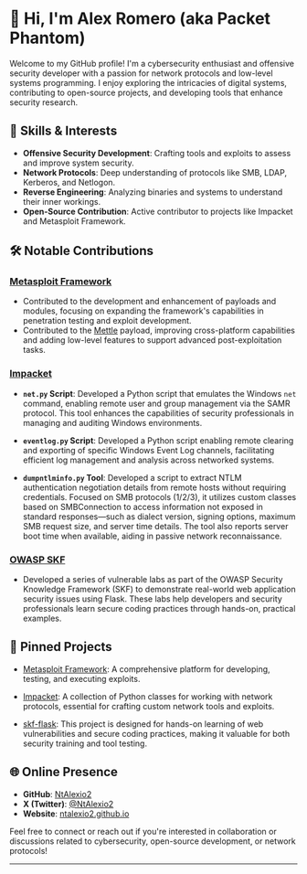 # 👋 Hi, I'm Alex Romero (aka Packet Phantom)

Welcome to my GitHub profile! I'm a cybersecurity enthusiast and offensive security developer with a passion for network protocols and low-level systems programming. I enjoy exploring the intricacies of digital systems, contributing to open-source projects, and developing tools that enhance security research.

## 🧰 Skills & Interests

- **Offensive Security Development**: Crafting tools and exploits to assess and improve system security.
- **Network Protocols**: Deep understanding of protocols like SMB, LDAP, Kerberos, and Netlogon.
- **Reverse Engineering**: Analyzing binaries and systems to understand their inner workings.
- **Open-Source Contribution**: Active contributor to projects like Impacket and Metasploit Framework.

## 🛠️ Notable Contributions

### [Metasploit Framework](https://github.com/rapid7/metasploit-framework)

- Contributed to the development and enhancement of payloads and modules, focusing on expanding the framework's capabilities in penetration testing and exploit development.
- Contributed to the [Mettle](https://github.com/rapid7/mettle) payload, improving cross-platform capabilities and adding low-level features to support advanced post-exploitation tasks.

### [Impacket](https://github.com/fortra/impacket)

- **`net.py` Script**: Developed a Python script that emulates the Windows `net` command, enabling remote user and group management via the SAMR protocol. This tool enhances the capabilities of security professionals in managing and auditing Windows environments.

- **`eventlog.py` Script**: Developed a Python script enabling remote clearing and exporting of specific Windows Event Log channels, facilitating efficient log management and analysis across networked systems.

- **`dumpntlminfo.py` Tool**: Developed a script to extract NTLM authentication negotiation details from remote hosts without requiring credentials. Focused on SMB protocols (1/2/3), it utilizes custom classes based on SMBConnection to access information not exposed in standard responses—such as dialect version, signing options, maximum SMB request size, and server time details. The tool also reports server boot time when available, aiding in passive network reconnaissance.

### [OWASP SKF](https://github.com/Security-Knowledge-Framework)

- Developed a series of vulnerable labs as part of the OWASP Security Knowledge Framework (SKF) to demonstrate real-world web application security issues using Flask. These labs help developers and security professionals learn secure coding practices through hands-on, practical examples.

## 📌 Pinned Projects

- [Metasploit Framework](https://github.com/rapid7/metasploit-framework): A comprehensive platform for developing, testing, and executing exploits.

- [Impacket](https://github.com/fortra/impacket): A collection of Python classes for working with network protocols, essential for crafting custom network tools and exploits.

- [skf-flask](https://github.com/blabla1337/skf-flask): This project is designed for hands-on learning of web vulnerabilities and secure coding practices, making it valuable for both security training and tool testing.

## 🌐 Online Presence

- **GitHub**: [NtAlexio2](https://github.com/NtAlexio2)
- **X (Twitter)**: [@NtAlexio2](https://x.com/ntalexio2)
- **Website**: [ntalexio2.github.io](https://ntalexio2.github.io)

Feel free to connect or reach out if you're interested in collaboration or discussions related to cybersecurity, open-source development, or network protocols!

---

